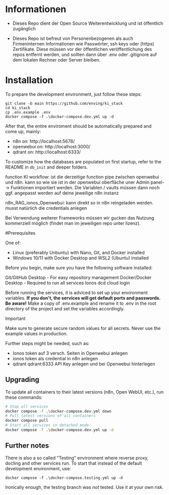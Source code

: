 
# Informationen

- Dieses Repo dient der Open Source Weiterentwicklung und ist öffentlich zugänglich

- Dieses Repo ist befreut von Personenbezogenen als auch Firmeninternen Informationen wie Passwörter, ssh keys oder (https) Zertifikate. Diese müssen vor der öffentlichen veröffentlichung des repos entfernt werden, und sollten dann über .env oder .gitignore auf dem lokalen Rechner oder Server bleiben.

# Installation

To prepare the development environment, just follow these steps:

```
git clone -b main https://github.com/enving/ki_stack
cd ki_stack
cp .env.example .env
docker compose -f .\docker-compose.dev.yml up -d
```

After that, the entire enviroment should be automatically prepared and come up, mainly:

- n8n on: http://localhost:5678/
- openwebui on: http://localhost:3000/
- qdrant on: http://localhost:6333/

To customize how the databases are populated on first startup, refer to the README in `db_init` and deeper folders.

function KI workflow: ist die derzeitige function pipe zwischen openwebui und n8n. kann so wie sie ist in der openwebui oberfläche uner Admin panel--> Funktionen importiert werden. Die Variablen / vaults müssen dann noch ggf. angepasst werden auf deine jeweilige n8n instanz

n8n_RAG_ionos_Openwebui: kann direkt so in n8n reingeladen werden. musst natürlich die credentials anlegen

Bei Verwendung weiterer Frameworks müssen wir gucken das Nutzung kommerziell möglich (findet man im jeweiligen repo unter lizenz). 

#Prerequisites

One of:

- Linux (preferably Unbuntu) with Nano, Git, and Docker installed
- Windows 10/11 with Docker Desktop and WSL2 (Ubuntu) installed

Before you begin, make sure you have the following software installed:

Git/GitHub Desktop - For easy repository management
Docker/Docker Desktop - Required to run all services
Ionos dcd cloud login

Before running the services, it is adviced to set up your environment variables. **If you don't, the services will get default ports and passwords. Be aware!**
Make a copy of .env.example and rename it to .env in the root directory of the project and set the variables accordingly.

> [!IMPORTANT]
> Make sure to generate secure random values for all secrets. Never use the example values in production.

Further steps might be needed, such as: 
 - Ionos token auf 3 versch. Seiten in Openwebui anlegen
 - ionos token als credential in n8n anlegen
 - qdrant qdrant:6333 API Key anlegen und bei Openwebui hinterlegen

## Upgrading

To update all containers to their latest versions (n8n, Open WebUI, etc.), run these commands:

```bash
# Stop all services
docker compose -f .\docker-compose.dev.yml down
# Pull latest versions of all containers
docker compose pull
# Start all services in detached mode
docker compose -f .\docker-compose.dev.yml up -d
```

## Further notes

There is also a so called "Testing" environment where reverse proxy, docling and other services run. To start that instead of the default development environment, use:
```
docker compose -f .\docker-compose.testing.yml up -d
```
Ironically enough, the testing branch was *not* tested. Use it at your own risk.